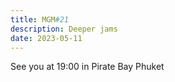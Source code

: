 ```yaml
---
title: MGM#21
description: Deeper jams
date: 2023-05-11
---
```


See you at 19:00 in Pirate Bay Phuket

<!-- <youtube-embed video="R9tg1X0riTo"></youtube-embed> -->
